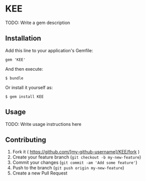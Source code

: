 # KEE

TODO: Write a gem description

## Installation

Add this line to your application's Gemfile:

    gem 'KEE'

And then execute:

    $ bundle

Or install it yourself as:

    $ gem install KEE

## Usage

TODO: Write usage instructions here

## Contributing

1. Fork it ( https://github.com/[my-github-username]/KEE/fork )
2. Create your feature branch (`git checkout -b my-new-feature`)
3. Commit your changes (`git commit -am 'Add some feature'`)
4. Push to the branch (`git push origin my-new-feature`)
5. Create a new Pull Request
